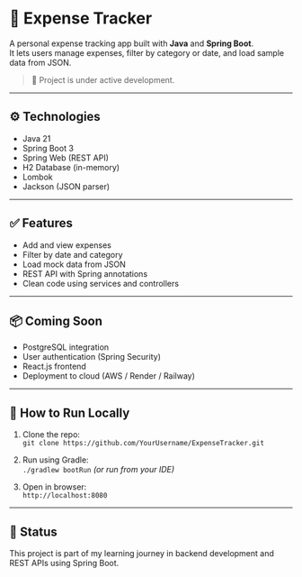 # 💸 Expense Tracker

A personal expense tracking app built with **Java** and **Spring Boot**.  
It lets users manage expenses, filter by category or date, and load sample data from JSON.

> 🚧 Project is under active development.

---

## ⚙️ Technologies

- Java 21
- Spring Boot 3
- Spring Web (REST API)
- H2 Database (in-memory)
- Lombok
- Jackson (JSON parser)

---

## ✅ Features

- Add and view expenses
- Filter by date and category
- Load mock data from JSON
- REST API with Spring annotations
- Clean code using services and controllers

---

## 📦 Coming Soon

- PostgreSQL integration  
- User authentication (Spring Security)  
- React.js frontend  
- Deployment to cloud (AWS / Render / Railway)

---

## 🧪 How to Run Locally

1. Clone the repo:  
   `git clone https://github.com/YourUsername/ExpenseTracker.git`

2. Run using Gradle:  
   `./gradlew bootRun` *(or run from your IDE)*

3. Open in browser:  
   `http://localhost:8080`

---

## 📌 Status

This project is part of my learning journey in backend development and REST APIs using Spring Boot.
